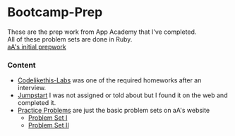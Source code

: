 # Bootcamp-Prep
These are the prep work from App Academy that I've completed.<br>
All of these problem sets are done in Ruby.<br>
[aA's initial prepwork](http://prepwork.appacademy.io/coding-test-1/)

### Content
* [Codelikethis-Labs](https://github.com/asolace/Bootcamp-Prep/tree/master/Codelikethis-Labs) was one of the required homeworks after an interview.<br>
* [Jumpstart](https://github.com/asolace/Bootcamp-Prep/tree/master/aA-Jumpstart) I was not assigned or told about but I found it on the web and completed it.<br>
* [Practice Problems](https://github.com/asolace/Bootcamp-Prep/tree/master/aA-Practice-Problems) are just the basic problem sets on aA's website 
  - [Problem Set I](http://prepwork.appacademy.io/coding-test-1/practice-problems/) 
  - [Problem Set II](http://prepwork.appacademy.io/coding-test-2/practice-problems/)
